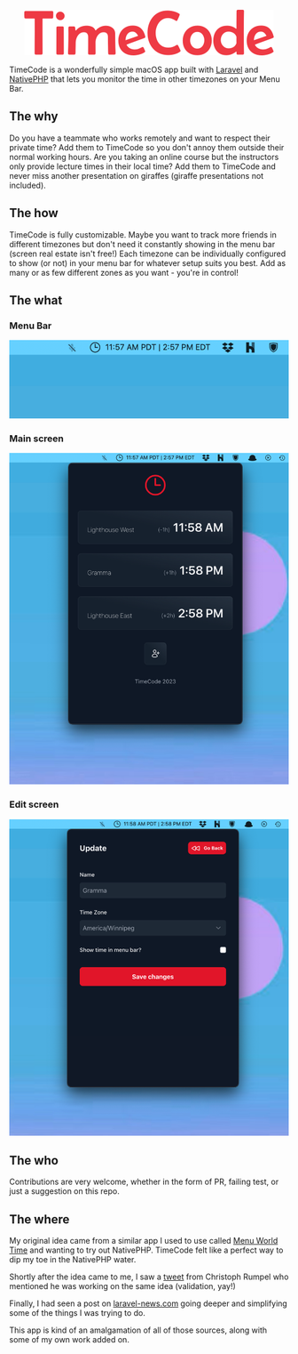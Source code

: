 <p align="center">
    <img src="storage/readme/logo.png">
</p>

TimeCode is a wonderfully simple macOS app built with [Laravel](https://www.laravel.com)
and [NativePHP](https://www.nativephp.com) that lets you monitor the time in other timezones on your Menu Bar.

## The why

Do you have a teammate who works remotely and want to respect their private time? Add them to TimeCode so you don't
annoy them outside their normal working hours. Are you taking an online course but the instructors only provide
lecture times in their local time? Add them to TimeCode and never miss another presentation on giraffes (giraffe
presentations not included).

## The how

TimeCode is fully customizable. Maybe you want to track more friends in different timezones but don't need it
constantly showing in the menu bar (screen real estate isn't free!)  Each timezone can be individually configured to
show (or not) in your menu bar for whatever setup suits you best. Add as many or as few different zones as you want -
you're in control!

## The what

### Menu Bar

![Main Screen](storage/readme/menubar.png)

### Main screen

![Main Screen](storage/readme/main-screen.png)

### Edit screen

![Main Screen](storage/readme/edit-screen.png)

## The who

Contributions are very welcome, whether in the form of PR, failing test, or just a suggestion on this repo.

## The where

My original idea came from a similar app I used to use called
[Menu World Time](https://apps.apple.com/ca/app/menu-world-time/id1446377255?mt=12) and wanting to try out
NativePHP. TimeCode felt like a perfect way to dip my toe in the NativePHP water.

Shortly after the idea came to me, I saw a [tweet](https://twitter.com/christophrumpel/status/1688615450920284166?s=20)
from Christoph Rumpel who mentioned he was working on the same idea (validation, yay!)

Finally, I had seen a post on [laravel-news.com](https://laravel-news.com/nativephp-tutorial) going deeper and
simplifying some of the things I was trying to do.

This app is kind of an amalgamation of all of those sources, along with some of my own work added on.
